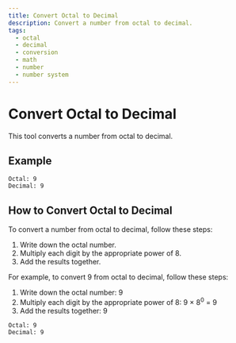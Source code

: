```yaml
---
title: Convert Octal to Decimal
description: Convert a number from octal to decimal.
tags:
  - octal
  - decimal
  - conversion
  - math
  - number
  - number system
---
```


# Convert Octal to Decimal

This tool converts a number from octal to decimal.

## Example

```text
Octal: 9
Decimal: 9
```

## How to Convert Octal to Decimal

To convert a number from octal to decimal, follow these steps:

1. Write down the octal number.
2. Multiply each digit by the appropriate power of 8.
3. Add the results together.

For example, to convert 9 from octal to decimal, follow these steps:

1. Write down the octal number: 9
2. Multiply each digit by the appropriate power of 8:
   9 × 8<sup>0</sup> = 9
3. Add the results together: 9

```text
Octal: 9
Decimal: 9
```
